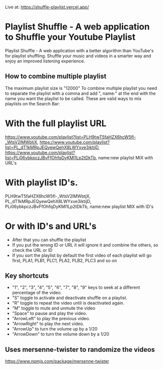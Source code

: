 Live at: https://shuffle-playlist.vercel.app/
# Playlist Shuffle - A web application to Shuffle your Youtube Playlist



Playlist Shuffle - A web application with a better algorithm than YouTube's for playlist shuffling. Shuffle your music and videos in a smarter way and enjoy an improved listening experience.

## How to combine multiple playlist
The maximum playlist size is "12000"
To combine multiple playlist you need to separate the playlist with a comma and add ", name:" at the end with the name you want the playlist to be called.
These are valid ways to mix playlists on the Search Bar:
# With the full playlist URL
https://www.youtube.com/playlist?list=PLH9twT5faHZX6hcW5fl-_WtsV2lMWbtjX, https://www.youtube.com/playlist?list=PL_dT1kMRpJEQyewQehX8LWYxve3iktijD, https://www.youtube.com/playlist?list=PLi06ybkpczJBvFfOhfqDyKMl1Lp2tDkTb, name:new playlist MIX with URL's
# With playlist ID's.
PLH9twT5faHZX6hcW5fl-_WtsV2lMWbtjX, PL_dT1kMRpJEQyewQehX8LWYxve3iktijD, PLi06ybkpczJBvFfOhfqDyKMl1Lp2tDkTb, name:new playlist MIX with ID's

# Or with ID's and URL's
- After that you can shuffle the playlist 
- If you put the wrong ID or URL it will ignore it and combine the others, so check the URL or ID
- If you sort the playlist by default the first video of each playlist will go first, PLA1, PLB1, PLC1, PLA2, PLB2, PLC3 and so on 
## Key shortcuts
- "1", "2", "3", "4", "5", "6", "7", "8", "9" keys to seek at a different percentage of the video.
- "S" toggle to activate and deactivate shuffle on a playlist.
- "R" toggle to repeat the video until is deactivated again.
- "M" toggle to mute and unmute the video
- "Space" to pause and play the video.
- "ArrowLeft" to play the previous video.
- "ArrowRight" to play the next video.
- "ArrowUp" to turn the volume up by a 1/20
- "ArrowDown" to turn the volume down by a 1/20

## Uses mersenne-twister to randomize the videos
https://www.npmjs.com/package/mersenne-twister
